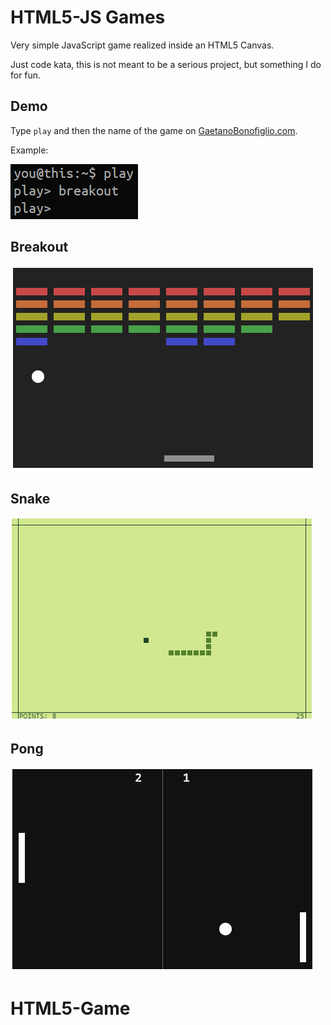 # HTML5-JS Games
Very simple JavaScript game realized inside an HTML5 Canvas. 

Just code kata, this is not meant to be a serious project, but something I do for fun.

## Demo
Type ```play``` and then the name of the game on [GaetanoBonofiglio.com](http://www.gaetanobonofiglio.com/).

Example:

![demo](demo.png)

## Breakout
![capture](capture1.png)

## Snake
![capture](capture2.png)

## Pong
![capture](capture3.png)
# HTML5-Game
